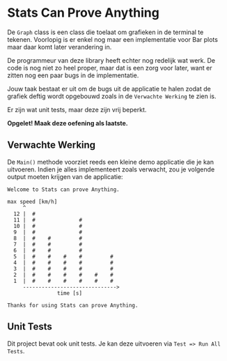 # Stats Can Prove Anything

De `Graph` class is een class die toelaat om grafieken in de terminal te tekenen. Voorlopig is er enkel nog maar een implementatie voor Bar plots maar daar komt later verandering in.

De programmeur van deze library heeft echter nog redelijk wat werk. De code is nog niet zo heel proper, maar dat is een zorg voor later, want er zitten nog een paar bugs in de implementatie.

Jouw taak bestaat er uit om de bugs uit de applicatie te halen zodat de grafiek deftig wordt opgebouwd zoals in de `Verwachte Werking` te zien is.

Er zijn wat unit tests, maar deze zijn vrij beperkt.

**Opgelet! Maak deze oefening als laatste.**

## Verwachte Werking

De `Main()` methode voorziet reeds een kleine demo applicatie die je kan uitvoeren. Indien je alles implementeert zoals verwacht, zou je volgende output moeten krijgen van de applicatie:

```text
Welcome to Stats can prove Anything.

max speed [km/h]
     ^
  12 |  #
  11 |  #              #
  10 |  #              #
  9  |  #              #
  8  |  #    #         #
  7  |  #    #         #
  6  |  #    #         #
  5  |  #    #    #    #         #
  4  |  #    #    #    #         #
  3  |  #    #    #    #         #
  2  |  #    #    #    #    #    #
  1  |  #    #    #    #    #    #
     ------------------------------>
                time [s]

Thanks for using Stats can prove Anything.
```

## Unit Tests

Dit project bevat ook unit tests. Je kan deze uitvoeren via `Test => Run All Tests`.
